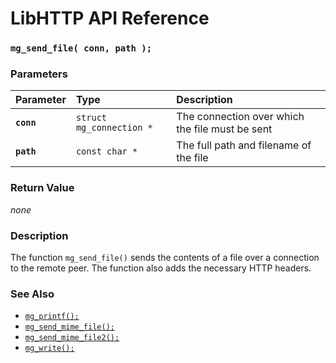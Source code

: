 # LibHTTP API Reference

### `mg_send_file( conn, path );`

### Parameters

| Parameter | Type | Description |
| :--- | :--- | :--- |
|**`conn`**|`struct mg_connection *`|The connection over which the file must be sent|
|**`path`**|`const char *`|The full path and filename of the file|

### Return Value

*none*

### Description

The function `mg_send_file()` sends the contents of a file over a connection to the remote peer. The function also adds the necessary HTTP headers.

### See Also

* [`mg_printf();`](mg_printf.md)
* [`mg_send_mime_file();`](mg_send_mime_file.md)
* [`mg_send_mime_file2();`](mg_send_mime_file2.md)
* [`mg_write();`](mg_write.md)
